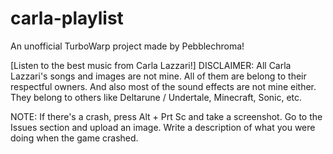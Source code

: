# carla-playlist
An unofficial TurboWarp project made by Pebblechroma!

[Listen to the best music from Carla Lazzari!]
DISCLAIMER: All Carla Lazzari's songs and images are not mine. All of them are belong to their respectful owners.
And also most of the sound effects are not mine either. They belong to others like Deltarune / Undertale, Minecraft, Sonic, etc.

NOTE: If there's a crash, press Alt + Prt Sc and take a screenshot. Go to the Issues section and upload an image. Write a description of what you were doing when the game crashed.

